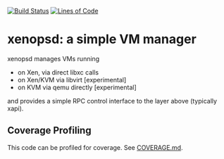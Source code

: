 [![Build Status](https://travis-ci.org/xapi-project/xenopsd.svg?branch=master)](https://travis-ci.org/xapi-project/xenopsd)
[![Lines of Code](https://tokei.rs/b1/github/xapi-project/xenopsd)](https://github.com/xapi-project/xenopsd)

xenopsd: a simple VM manager
============================

xenopsd manages VMs running

  * on Xen, via direct libxc calls
  * on Xen/KVM via libvirt [experimental]
  * on KVM via qemu directly [experimental]

and provides a simple RPC control interface to the layer above (typically xapi).

## Coverage Profiling

This code can be profiled for coverage. See [COVERAGE.md].


[COVERAGE.md]:    ./COVERAGE.md

